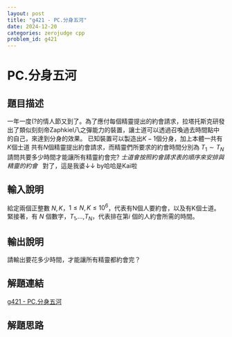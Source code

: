 ```yaml
---
layout: post
title: "g421 - PC.分身五河"
date: 2024-12-20
categories: zerojudge cpp
problem_id: g421
---
```


# PC.分身五河

## 題目描述

一年一度(?的情人節又到了。為了應付每個精靈提出的約會請求，拉塔托斯克研發出了類似刻刻帝Zaphkiel八之彈能力的裝置，讓士道可以透過召喚過去時間點中的自己，來達到分身的效果。
已知裝置可以製造出$K-1$個分身，加上本體一共有$K$個士道
共有$N$個精靈提出約會請求，而精靈們所要求的約會時間分別為 $T_1 \sim T_N$
請問共要多少時間才能讓所有精靈約會完?
*士道會按照約會請求表的順序來安排與精靈的約會*
 
對了，這是我婆↓↓ by哈哈是Kai啦

## 輸入說明

給定兩個正整數 $N,K$，$1 \le N,K \le 10^6$，代表有N個人要約會，以及有K個士道。
緊接著，有 $N$ 個數字，$T_1$,...,$T_N$，代表排在第$i$ 個的人約會所需的時間。

## 輸出說明

請輸出要花多少時間，才能讓所有精靈都約會完？

## 解題連結

[g421 - PC.分身五河](https://zerojudge.tw/ShowProblem?problemid=g421)

## 解題思路

